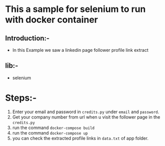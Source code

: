 # This a sample for selenium to run with docker container
## Introduction:-
* In this Example we saw a linkedin page follower profile link extract
## lib:-
* selenium
# Steps:-
1. Enter your email and password in `credits.py` under `email` and `password`.
2. Get your company number from url when u visit the follower page in  the `credits.py`
3. run the command `docker-compose build`
4. run the command `docker-compose up`
5. you can check the extracted profile links in `data.txt` of app folder.